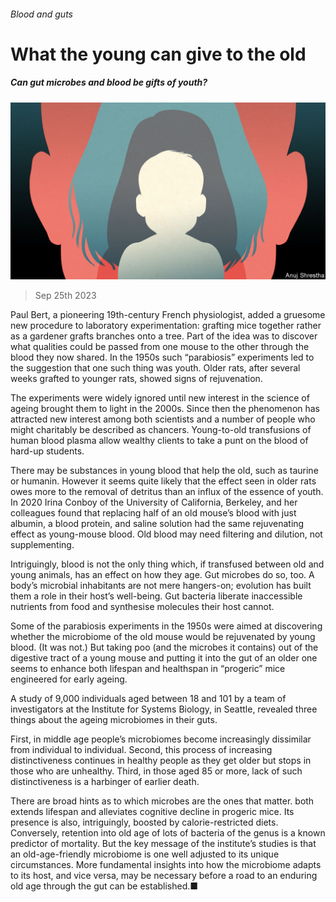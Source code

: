 ###### Blood and guts

# What the young can give to the old 

##### Can gut microbes and blood be gifts of youth? 

![image](images/20230930_TQD004.jpg) 

> Sep 25th 2023 

Paul Bert, a pioneering 19th-century French physiologist, added a gruesome new procedure to laboratory experimentation: grafting mice together rather as a gardener grafts branches onto a tree. Part of the idea was to discover what qualities could be passed from one mouse to the other through the blood they now shared. In the 1950s such “parabiosis” experiments led to the suggestion that one such thing was youth. Older rats, after several weeks grafted to younger rats, showed signs of rejuvenation. 

The experiments were widely ignored until new interest in the science of ageing brought them to light in the 2000s. Since then the phenomenon has attracted new interest among both scientists and a number of people who might charitably be described as chancers. Young-to-old transfusions of human blood plasma allow wealthy clients to take a punt on the blood of hard-up students. 

There may be substances in young blood that help the old, such as taurine or humanin. However it seems quite likely that the effect seen in older rats owes more to the removal of detritus than an influx of the essence of youth. In 2020 Irina Conboy of the University of California, Berkeley, and her colleagues found that replacing half of an old mouse’s blood with just albumin, a blood protein, and saline solution had the same rejuvenating effect as young-mouse blood. Old blood may need filtering and dilution, not supplementing. 

Intriguingly, blood is not the only thing which, if transfused between old and young animals, has an effect on how they age. Gut microbes do so, too. A body’s microbial inhabitants are not mere hangers-on; evolution has built them a role in their host’s well-being. Gut bacteria liberate inaccessible nutrients from food and synthesise molecules their host cannot. 

Some of the parabiosis experiments in the 1950s were aimed at discovering whether the microbiome of the old mouse would be rejuvenated by young blood. (It was not.) But taking poo (and the microbes it contains) out of the digestive tract of a young mouse and putting it into the gut of an older one seems to enhance both lifespan and healthspan in “progeric” mice engineered for early ageing.

A study of 9,000 individuals aged between 18 and 101 by a team of investigators at the Institute for Systems Biology, in Seattle, revealed three things about the ageing microbiomes in their guts. 

First, in middle age people’s microbiomes become increasingly dissimilar from individual to individual. Second, this process of increasing distinctiveness continues in healthy people as they get older but stops in those who are unhealthy. Third, in those aged 85 or more, lack of such distinctiveness is a harbinger of earlier death. 

There are broad hints as to which microbes are the ones that matter.  both extends lifespan and alleviates cognitive decline in progeric mice. Its presence is also, intriguingly, boosted by calorie-restricted diets. Conversely, retention into old age of lots of bacteria of the genus  is a known predictor of mortality. But the key message of the institute’s studies is that an old-age-friendly microbiome is one well adjusted to its unique circumstances. More fundamental insights into how the microbiome adapts to its host, and vice versa, may be necessary before a road to an enduring old age through the gut can be established.■

